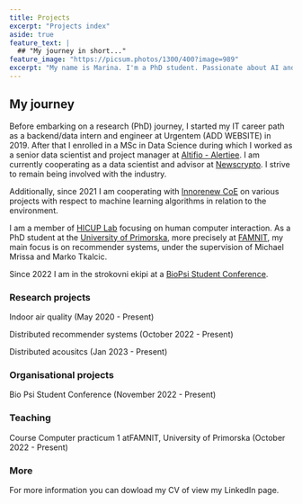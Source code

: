 ```yaml
---
title: Projects
excerpt: "Projects index"
aside: true
feature_text: |
  ## "My journey in short..."
feature_image: "https://picsum.photos/1300/400?image=989"
excerpt: "My name is Marina. I'm a PhD student. Passionate about AI and in this world to help others."
---
```




## My journey

Before embarking on a research (PhD) journey, I started my IT career path as a backend/data intern and engineer at Urgentem (ADD WEBSITE) in 2019. After that I enrolled in a MSc in Data Science during which I worked as a senior data scientist and project manager at [Altifio - Alertiee](). I am currently cooperating as a data scientist and advisor at [Newscrypto](). 
I strive to remain being involved with the industry.

Additionally, since 2021 I am cooperating with [Innorenew CoE]() on various projects with respect to machine learning algorithms in relation to the environment.


I am a member of [HICUP Lab](https://hicup.famnit.upr.si/) focusing on human computer interaction. As a PhD student at the [University of Primorska](https://www.upr.si/en), more precisely at [FAMNIT](https://www.famnit.upr.si/en), my main focus is on recommender systems, under the supervision of Michael Mrissa and Marko Tkalcic.

Since 2022 I am in the strokovni ekipi at a [BioPsi Student Conference](https://bio-psi-konferenca.famnit.upr.si/en/).



### Research projects

Indoor air quality (May 2020 - Present) 

Distributed recommender systems (October 2022 - Present)

Distributed acousitcs (Jan 2023 -  Present)



### Organisational projects

Bio Psi Student Conference (November 2022 - Present)



### Teaching

Course Computer practicum 1 atFAMNIT, University of Primorska (October 2022 - Present)


### More

For more information you can dowload my CV of view my LinkedIn page.

